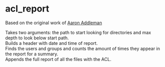 # acl_report

Based on the original work of [Aaron Addleman](https://aaronaddleman.com/articles/redhat-linux-acl-report-bash-shell-script/)

Takes two arguments: the path to start looking for directories and max depth to look below start path.   
Builds a header with date and time of report.   
Finds the users and groups and counts the amount of times they appear in the report for a summary.   
Appends the full report of all the files with the ACL.   


